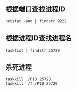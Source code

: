 
## 根据端口查找进程ID

```shell
netstat -ano | findstr 9222
```
## 根据进程ID查找进程名
```shell
tasklist | findstr 25720
```

## 杀死进程

```shell
taskkill  /PID 25720
taskkill  /f /PID 25720
```

